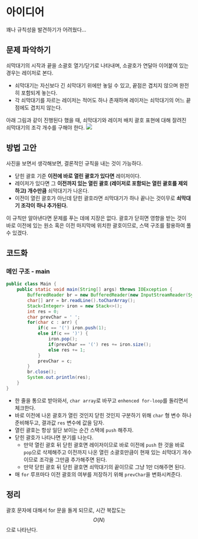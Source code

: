 # 아이디어
꽤나 규칙성을 발견하기가 어려웠다...

## 문제 파악하기
쇠막대기의 시작과 끝을 소괄호 열기/닫기로 나타내며, 소괄호가 연달아 이어붙여 있는 경우는 레이저로 본다.
- 쇠막대기는 자신보다 긴 쇠막대기 위에만 놓일 수 있고, 끝점은 겹치지 않으며 완전히 포함되게 놓는다.
- 각 쇠막대기를 자르는 레이저는 적어도 하나 존재하며 레이저는 쇠막대기의 어느 끝점에도 겹치지 않는다.

아래 그림과 같이 진행된다 했을 때, 쇠막대기와 레이저 배치 괄호 표현에 대해 잘려진 쇠막대기의 조각 개수를 구해야 한다.
![](https://velog.velcdn.com/images/aoi-aoba/post/e2bdb275-b6d5-40b2-953c-0902de0a6c03/image.png)


## 방법 고안
사진을 보면서 생각해보면, 결론적인 규칙을 내는 것이 가능하다.
- 닫힌 괄호 기준 **이전에 바로 열린 괄호가 있다면** 레이저이다.
- 레이저가 있다면 그 **이전까지 있는 열린 괄호 (레이저로 포함되는 열린 괄호를 제외하고) 개수만큼** 쇠막대기가 나온다.
- 이전이 열린 괄호가 아닌데 닫힌 괄호라면 쇠막대기가 하나 끝나는 것이무로 **쇠막대기 조각이 하나 추가된다.**

이 규칙만 알아낸다면 문제를 푸는 데에 지장은 없다. 괄호가 닫히면 영향을 받는 것이 바로 이전에 있는 원소 혹은 이전 마지막에 위치한 괄호이므로, 스택 구조를 활용하여 풀 수 있겠다.

## 코드화
### 메인 구조 - main
```JAVA
public class Main {
    public static void main(String[] args) throws IOException {
        BufferedReader br = new BufferedReader(new InputStreamReader(System.in));
        char[] arr = br.readLine().toCharArray();
        Stack<Integer> iron = new Stack<>();
        int res = 0;
        char prevChar = ' ';
        for(char c : arr) {
            if(c == '(') iron.push(1);
            else if(c == ')') {
                iron.pop();
                if(prevChar == '(') res += iron.size();
                else res += 1;
            }
            prevChar = c;
        }
        br.close();
        System.out.println(res);
    }
}
```

- 한 줄을 통으로 받아와서, `char array`로 바꾸고 `enhenced for-loop`를 돌리면서 체크한다.
- 바로 이전에 나온 괄호가 열린 것인지 닫힌 것인지 구분하기 위해 `char` 형 변수 하나 준비해두고, 결과값 `res`  변수에 값을 담자.
- 열린 괄호는 항상 일단 보이는 순간 스택에 `push` 해주자.
- 닫힌 괄호가 나타나면 분기를 나눈다.
	- 만약 열린 괄호 뒤 닫힌 괄호면 레이저이므로 바로 이전에 `push` 한 것을 바로 `pop`으로 삭제해주고 이전까지 나온 열린 소괄호만큼이 현재 있는 쇠막대기 개수이므로 조각을 그만큼 추가해주면 된다.
   	- 만약 닫힌 괄호 뒤 닫힌 괄호면 쇠막대기의 끝이므로 그냥 1만 더해주면 된다.
- 매 `for` 루프마다 이전 괄호의 여부를 저장하기 위해 `prevChar`을 변화시켜준다.


## 정리
괄호 문자에 대해서 for 문을 돌게 되므로, 시간 복잡도는 $$O(N)$$으로 나타난다.
